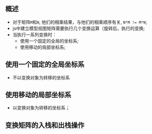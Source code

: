 ## 概述

* 对于矩阵`M`和`N`, 他们的相乘结果，与他们的相乘顺序有关, `N*M != M*N`;
* js中建立模型视图矩阵需要执行几个变换运算（旋转后，执行的变换;
* 当执行一系列变换时：
  + 使用一个固定的全局的坐标系;
  + 使用移动的局部坐标系;

## 使用一个固定的全局坐标系

* 不以变换对象为转移的坐标系

## 使用移动的局部坐标系

* 以变换对象为转移的坐标系；

## 变换矩阵的入栈和出栈操作